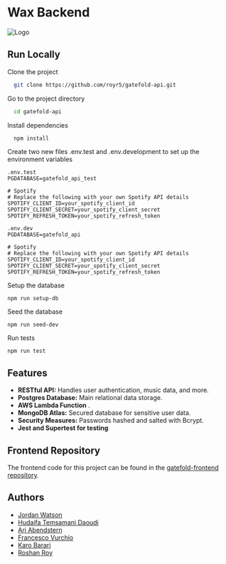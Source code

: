 # Wax Backend

![Logo](https://github.com/royr5/gatefold-frontend/assets/73461138/bb83783d-7c4d-401c-9020-c36937333ad8)

## Run Locally

Clone the project

```bash
  git clone https://github.com/royr5/gatefold-api.git
```

Go to the project directory

```bash
  cd gatefold-api
```

Install dependencies

```bash
  npm install
```

Create two new files .env.test and .env.development to set up the environment variables

```
.env.test
PGDATABASE=gatefold_api_test

# Spotify
# Replace the following with your own Spotify API details
SPOTIFY_CLIENT_ID=your_spotify_client_id
SPOTIFY_CLIENT_SECRET=your_spotify_client_secret
SPOTIFY_REFRESH_TOKEN=your_spotify_refresh_token
```

```
.env.dev
PGDATABASE=gatefold_api

# Spotify
# Replace the following with your own Spotify API details
SPOTIFY_CLIENT_ID=your_spotify_client_id
SPOTIFY_CLIENT_SECRET=your_spotify_client_secret
SPOTIFY_REFRESH_TOKEN=your_spotify_refresh_token
```

Setup the database

```
npm run setup-db
```

Seed the database

```
npm run seed-dev
```

Run tests

```
npm run test
```

## Features

- **RESTful API:** Handles user authentication, music data, and more.
- **Postgres Database:** Main relational data storage.
- **AWS Lambda Function** .
- **MongoDB Atlas:** Secured database for sensitive user data.
- **Security Measures:** Passwords hashed and salted with Bcrypt.
- **Jest and Supertest for testing**

## Frontend Repository

The frontend code for this project can be found in the [gatefold-frontend repository](https://github.com/royr5/gatefold-frontend).

## Authors

- [Jordan Watson](https://www.linkedin.com/in/jordan-watson-13884aba/)
- [Hudaifa Temsamani Daoudi](https://www.linkedin.com/in/hudaifa-tem/)
- [Ari Abendstern](https://www.linkedin.com/in/ari-abendstern)
- [Francesco Vurchio](https://www.linkedin.com/in/francesco-vurchio/)
- [Karo Barari](https://www.linkedin.com/in/karo-barari-2a0947293/)
- [Roshan Roy](https://uk.linkedin.com/in/roshrr)

